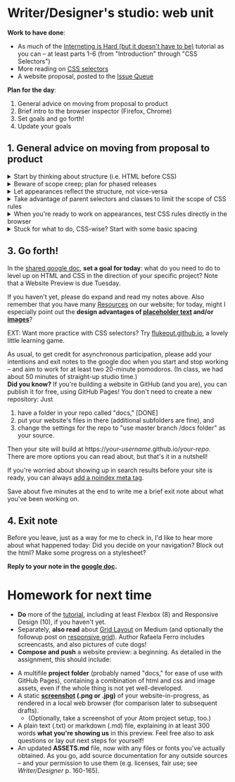
# Writer/Designer's studio: web unit

**Work to have done**:

* As much of the [Interneting is Hard (but it doesn't have to be)](https://internetingishard.com/html-and-css/) tutorial as you can – at least parts 1-6 (from "Introduction" through "CSS Selectors")
* More reading on [CSS selectors](https://css-tricks.com/how-css-selectors-work/)
* A website proposal, posted to the [Issue Queue]({{site.github.issues_url}}/)


**Plan for the day**:
1. General advice on moving from proposal to product <!-- Don't open all of these! Just read the headlines, and get into the inspector demo. -->
2. Brief intro to the browser inspector (Firefox, Chrome)
3. Set goals and go forth!
4. Update your goals


## 1. General advice on moving from proposal to product

<details>
<summary>Start by thinking about structure (i.e. HTML before CSS)</summary>

<p>Remember from last time that though you probably have a vision for how your site should <em>look</em>, it makes sense to <strong>begin by thinking about the <em>structure of your content</em></strong>. That will give you the material you need to support <em>multiple</em> views, depending on screen size and/or what begins to feel most important.</p>

<p>So I recommend starting by listing and grouping:
<ol>
  <li>What are the content sections your site will include?</li>
  <li>How might you group those things hierarchically? That is, what's the most important for a viewer to encounter first? Which things are (or could be) parts of others, and which things have to be at the same level?</li>
  <li>If you can make a nested list of your content areas, that could serve you as a navigation... and probably also a list of headers (<code>&lt;h1&gt;</code>, <code>&lt;h2&gt;</code>, etc).</li>
</ol>
</p>
</details>

<details>
<summary>Beware of scope creep; plan for phased releases</summary>

<p>Bear in mind that you only have a couple more weeks on this project. If you've just given yourself an ambitious agenda, think about "minimum deliverable product" and "stretch goals." You have version control; you can iterate. In other words: you can always come back and add <em>more</em>, but it's good to start with what's really at the <em>core</em> of your website idea.</p>

</details>

<details>
<summary>Let appearances reflect the structure, not vice-versa</summary>
<p>This one's related to the first, but applies when you're starting to think about appearances. <em>Visuals are volatile; structure should be steady.</em> It can be very tempting to just accept your browser's default styles as a given, e.g. to jump from a large <code>&lt;h1&gt;</code> page title to an <code>&lt;h5&gt;</code> subtitle because it "looks about right." But this would mis-represent the actual structure of the document – and would seriously confuse screen-reader software trying to present the page to a blind visitor. Instead, take note of the CSS rules defining that <code>&lt;h5&gt;</code>, and apply them to <code>&lt;h2&gt;</code> in your stylesheet.</p>
</details>

<details>
<summary>Take advantage of parent selectors and classes to limit the scope of CSS rules</summary>
<p>If you're worried a rule will spread too broadly, e.g. affecting inner page <code>&lt;h2&gt;</code>'s when you only meant it to apply on the front page, just limit the scope of the css rule by giving it a parent container – or a class. For example, the following code will only apply to <code>&lt;h2&gt;</code>'s inside a <code>&lt;body class="front"&gt;</code>:
<pre><code class="css">
body.front h2 {
  font-size: 18px;
}
</code></pre>
(Setting a class on the <code>&lt;body&gt;</code> is a good way to set up page-wide contexts, e.g. for background or the position of a navigation bar.)
</p>
<p>
Or here's code that only applies to an <code>&lt;h2&gt;</code> when it appears inside an element (a <code>&lt;div&gt;</code>, say, or a <code>&lt;header&gt;</code>) with class "title-block":
<pre><code class="css">
.title-block h2 {
  font-size: 18px;
}
</code></pre>
This solution probably makes the most sense if you want to do some styling on the containing element, like changing its background or centering a bunch of things.
</p>
<p>
Or – probably the simplest solution of all – you could just set the class directly on the element, calling it something like "subtitle" (or whatever you want to call it): <pre><code class="html">&lt;h2 class="subtitle"&gt;</code></pre>
<pre><code class="css">
h2.subtitle {
  font-size: 18px;
}
</code></pre>

This has the extra advantage that you can set a lot of other rules for <em>all</em> <code>&lt;h2&gt;</code>'s, and just add the tweaks you need for the subtitle in this additional ruleset.
</p>
</details>

<details>
<summary>When you're ready to work on appearances, test CSS rules directly in the browser</summary>

<p>Chrome and especially Firefox have great built-in developer tools to "inspect" elements of the page. It's already available: just right-click anywhere and choose "inspect element" to see the local html, the full cascade of CSS rules that apply to it, and a few other features beside. (Safari can do this, too, but you'll need to <a href="https://developer.apple.com/library/archive/documentation/NetworkingInternetWeb/Conceptual/Web_Inspector_Tutorial/EnableWebInspector/EnableWebInspector.html">activate it first</a>... and then "show the details sidebar.")</p>

<p>Crucially, you can also <em>add CSS rules</em> and immediately see what effect they would have on the page. (Safari users, note that the button to add a new rule is on the bottom left, not the top right as in the other two browsers.) Color pickers are an especially nice feature – and perhaps the one thing that Chrome's inspector does better than Firefox's at the moment, in that Chrome lets you change from hex color to RGBA or HSL, and directly adjust saturation / luminosity, e.g. to improve contrast.

<figure>
<img src="../assets/img/inspect-element--firefox--skeleton.gif" alt="screencast of the firefox in-browser inspector" />
</figure>

Just be sure to <strong>copy your changes to a file for safe keeping</strong>, or they'll disappear when you refresh! To make copy/paste easier, click on the source your browser created for your new rules: in Firefox it's called "inline", in Chrome "inspector-stylesheet", in Safari "Inspector Stylesheet."
</p>
</details>

<details>
<summary>Stuck for what to do, CSS-wise? Start with some basic spacing</summary>

<p>Work your way through <a href="http://jgthms.com/web-design-in-4-minutes">Web Design in 4 Minutes</a>, and borrow some of the most essential rules... e.g. <ul><li>set a maximum width for text</li><li>add padding on main content and headers</li><li>change font-family away from the default "Times"</li></ul></p>

<p>For more advanced layout (sidebars, columns, grids, etc), see the links in the homework assignment.</p>

</details>


<!-- FOR NEXT LESSON, not today
## 2. Other notes

* Your homepage should probably be called something like index.html (or index.md) for it to load automatically at the root directory of your website URL. If you're getting a 404 error, that might be the reason.

* Take on the lowest line-count challenge. Ask yourself:
  - does that div need to be there?
  - could those CSS rules be combined?

* Strive for semanticity. Ask yourself:
  - can you tell what's going on just by reading the HTML file?
  - does the HTML hard-code any display (e.g. `<center>`, `<b>`) that should be in the CSS?  
-->

## 3. Go forth!

In the [shared google doc](http://bit.ly/cdm2020fall-notes#heading=h.nz3fynee6u92), **set a goal for today**: what do you need to do to level up on HTML and CSS in the direction of your specific project? Note that a Website Preview is due Tuesday.

<div class="alert alert-info">
If you haven't yet, please do expand and read my notes above. Also remember that you have many <a href="{{site.github_url}}/resources#web-design">Resources</a> on our website; for today, might I especially point out the <strong>design advantages of <a href="https://loremipsum.io">placeholder text</a> and/or <a href="https://loremipsum.io/21-of-the-best-placeholder-image-generators/">images</a></strong>?
</div>

EXT: Want more practice with CSS selectors? Try [flukeout.github.io](https://flukeout.github.io), a lovely little learning game.

<div class="alert alert-warning">
As usual, to get credit for asynchronous participation, please add your intentions and exit notes to the google doc when you start and stop working – and aim to work for at least two 20-minute pomodoros. (In class, we had about 50 minutes of straight-up studio time.)
</div>


<div class="alert alert-white">
<strong>Did you know?</strong> If you're building a website in GitHub (and you are), you can publish it for free, using GitHub Pages! You don't need to create a new repository: Just <ol>
<li>have a folder in your repo called "docs," [DONE]</li>
<li>put your website's files in there (additional subfolders are fine), and </li>
<li>change the settings for the repo to "use master branch /docs folder" as your source.</li>
</ol>
Then your site will build at https://<em>your-username</em>.github.io/<em>your-repo</em>. There are more options you can read about, but that's it in a nutshell!

If you're worried about showing up in search results before your site is ready, you can always <a href="https://support.google.com/webmasters/answer/93710">add a noindex meta tag</a>.
</div>


Save about five minutes at the end to write me a brief exit note about what you've been working on.

## 4. Exit note
<div class="alert alert-success">
Before you leave, just as a way for me to check in, I'd like to hear more about what happened today: Did you decide on your navigation? Block out the html? Make some progress on a stylesheet?

<strong>Reply to your note in the <a href="http://bit.ly/cdm2020fall-notes">google doc</a>.</strong>
</div>

# Homework for next time

* **Do** more of the [tutorial](https://internetingishard.com/html-and-css/), including at least Flexbox (8) and Responsive Design (10), if you haven't yet.
* Separately, **also read** about [Grid Layout](https://medium.com/deemaze-software/css-grid-layout-crossed-sections-fca9e956e725) on Medium (and optionally the followup post on [responsive grid](https://medium.com/deemaze-software/css-grid-responsive-layouts-and-components-eee1badd5a2f)). Author Rafaela Ferro includes screencasts, and also pictures of cute dogs!
* **Compose and push** a website preview: a beginning. As detailed in the assignment, this should include:
<ul><li>A multifile <strong>project folder</strong> (probably named "docs," for ease of use with GitHub Pages), containing a combination of html and css and image assets, even if the whole thing is not yet well-developed.</li><li> A static <strong><a href="https://www.take-a-screenshot.org/">screenshot</a> (.png or .jpg)</strong> of your website-in-progress, as rendered in a local web browser (for comparison later to subsequent drafts). <ul><li>(Optionally, take a screenshot of your Atom project setup, too.)</li></ul></li><li> A plain text (.txt) or markdown (.md) file, explaining in at least 300 words <strong>what you're showing us</strong> in this preview. Feel free also to ask questions or lay out next steps for yourself!</li><li> An updated <strong>ASSETS.md</strong> file, now with any files or fonts you've actually obtained. As you go, add source documentation for any outside sources – and your permission to use them (e.g. licenses, fair use; see <em>Writer/Designer</em> p. 160-165).</li></ul>
